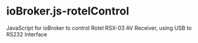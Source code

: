 # ioBroker.js-rotelControl
JavaScript for ioBroker to control Rotel RSX-03 AV Receiver, using USB to RS232 Interface
